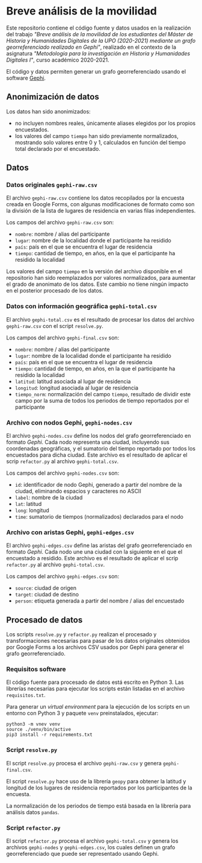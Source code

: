 # Breve análisis de la movilidad

Este repositorio contiene el código fuente y datos usados en la realización del trabajo *"Breve análisis de la movilidad de los estudiantes del Máster de Historia y Humanidades Digitales de la UPO (2020-2021) mediante un grafo georreferenciado realizado en Gephi"*, realizado en el contexto de la asignatura *"Metodología para la investigación en Historia y Humanidades Digitales I"*, curso académico 2020-2021.

El código y datos permiten generar un grafo georreferenciado usando el software [Gephi](https://gephi.org/).

## Anonimización de datos

Los datos han sido anonimizados:

- no incluyen nombres reales, únicamente aliases elegidos por los propios encuestados.
- los valores del campo `tiempo` han sido previamente normalizados, mostrando solo valores entre 0 y 1, calculados en función del tiempo total declarado por el encuestado.

## Datos

### Datos originales `gephi-raw.csv`

El archivo `gephi-raw.csv` contiene los datos recopilados por la encuesta creada en Google Forms, con algunas modificaciones de formato como son la división de la lista de lugares de residencia en varias filas independientes.

Los campos del archivo `gephi-raw.csv` son:

- `nombre`: nombre / alias del participante
- `lugar`: nombre de la localidad donde el participante ha residido
- `país`: país en el que se encuentra el lugar de residencia
- `tiempo`: cantidad de tiempo, en años, en la que el participante ha residido la localidad

Los valores del campo `tiempo` en la versión del archivo disponible en el repositorio han sido reemplazados por valores normalizados, para aumentar el grado de anonimato de los datos. Este cambio no tiene ningún impacto en el posterior procesado de los datos.

### Datos con información geográfica `gephi-total.csv`

El archivo `gephi-total.csv` es el resultado de procesar los datos del archivo `gephi-raw.csv` con el script `resolve.py`.

Los campos del archivo `gephi-final.csv` son:

- `nombre`: nombre / alias del participante
- `lugar`: nombre de la localidad donde el participante ha residido
- `país`: país en el que se encuentra el lugar de residencia
- `tiempo`: cantidad de tiempo, en años, en la que el participante ha residido la localidad
- `latitud`: latitud asociada al lugar de residencia
- `longitud`: longitud asociada al lugar de residencia
- `tiempo_norm`: normalización del campo `tiempo`, resultado de dividir este campo por la suma de todos los periodos de tiempo reportados por el participante

### Archivo con nodos Gephi, `gephi-nodes.csv`

El archivo `gephi-nodes.csv` define los nodos del grafo georreferenciado en formato _Gephi_. Cada nodo representa una ciudad, incluyendo sus coordenadas geográficas, y el sumatorio del tiempo reportado por todos los encuestados para dicha ciudad. Este archivo es el resultado de aplicar el scrip `refactor.py` al archivo `gephi-total.csv`.

Los campos del archivo `gephi-nodes.csv` son:

- `id`: identificador de nodo Gephi, generado a partir del nombre de la ciudad, eliminando espacios y caracteres no ASCII
- `label`: nombre de la ciudad
- `lat`: latitud
- `long`: longitud
- `time`: sumatorio de tiempos (normalizados) declarados para el nodo

### Archivo con aristas Gephi, `gephi-edges.csv`

El archivo `gephi-edges.csv` define las aristas del grafo georreferenciado en formato _Gephi_. Cada nodo une una ciudad con la siguiente en el que el encuestado a residido. Este archivo es el resultado de aplicar el scrip `refactor.py` al archivo `gephi-total.csv`.

Los campos del archivo `gephi-edges.csv` son:

- `source`: ciudad de origen
- `target`: ciudad de destino
- `person`: etiqueta generada a partir del nombre / alias del encuestado

## Procesado de datos

Los scripts `resolve.py` y `refactor.py` realizan el procesado y transformaciones necesarias para pasar de los datos originales obtenidos por Google Forms a los archivos CSV usados por Gephi para generar el grafo georreferenciado.

### Requisitos software

El código fuente para procesado de datos está escrito en Python 3. Las librerías necesarias para ejecutar los scripts están listadas en el archivo `requisitos.txt`.

Para generar un _virtual environment_ para la ejecución de los scripts en un entorno con Python 3 y paquete `venv` preinstalados, ejecutar:

```
python3 -m vnev venv
source ./venv/bin/active
pip3 install -r requirements.txt
```

### Script `resolve.py`

El script `resolve.py` procesa el archivo `gephi-raw.csv` y genera `gephi-final.csv`.

El script `resolve.py` hace uso de la librería `geopy` para obtener la latitud y longitud de los lugares de residencia reportados por los participantes de la encuesta.

La normalización de los periodos de tiempo está basada en la librería para análisis datos `pandas`.

### Script `refactor.py`

El script `refactor.py` procesa el archivo `gephi-total.csv` y genera los archivos `gephi-nodes` y `gephi-edges.csv`, los cuales definen un grafo georreferenciado que puede ser representado usando Gephi.
